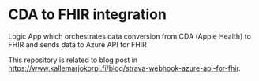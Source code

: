 # CDA to FHIR integration
Logic App which orchestrates data conversion from CDA (Apple Health) to FHIR and sends data to Azure API for FHIR

This repository is related to blog post in https://www.kallemarjokorpi.fi/blog/strava-webhook-azure-api-for-fhir.

